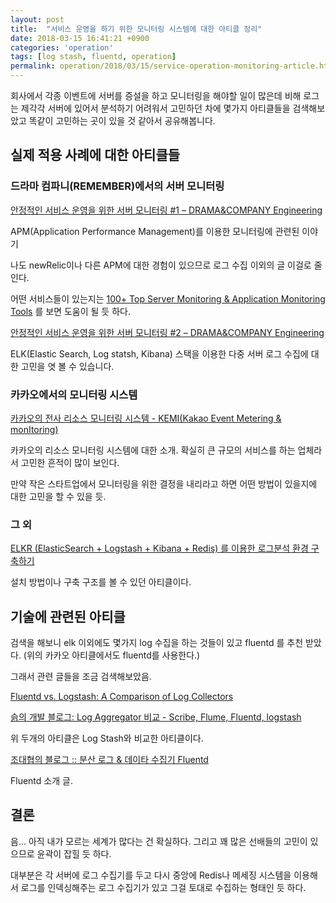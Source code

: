 ```yaml
---
layout: post
title:  "서비스 운영을 하기 위한 모니터링 시스템에 대한 아티클 정리"
date: 2018-03-15 16:41:21 +0900
categories: 'operation'
tags: [log stash, fluentd, operation]
permalink: operation/2018/03/15/service-operation-monitoring-article.html
---
```


회사에서 각종 이벤트에 서버를 증설을 하고 모니터링을 해야할 일이 많은데 비해 로그는 제각각 서버에 있어서 분석하기 어려워서 고민하던 차에 몇가지 아티클들을 검색해보았고 똑같이 고민하는 곳이 있을 것 같아서 공유해봅니다.


## 실제 적용 사례에 대한 아티클들

### 드라마 컴파니(REMEMBER)에서의 서버 모니터링

[안정적인 서비스 운영을 위한 서버 모니터링 #1 – DRAMA&COMPANY Engineering](http://blog.dramancompany.com/2015/12/%EC%95%88%EC%A0%95%EC%A0%81%EC%9D%B8-%EC%84%9C%EB%B9%84%EC%8A%A4-%EC%9A%B4%EC%98%81%EC%9D%84-%EC%9C%84%ED%95%9C-%EC%84%9C%EB%B2%84-%EB%AA%A8%EB%8B%88%ED%84%B0%EB%A7%81-1/)

APM(Application Performance Management)를 이용한 모니터링에 관련된 이야기

나도 newRelic이나 다른 APM에 대한 경험이 있으므로 로그 수집 이외의 글 이걸로 줄인다.

어떤 서비스들이 있는지는 [100+ Top Server Monitoring & Application Monitoring Tools](https://haydenjames.io/50-top-server-monitoring-application-performance-monitoring-apm-solutions/) 를 보면 도움이 될 듯 하다.

[안정적인 서비스 운영을 위한 서버 모니터링 #2 – DRAMA&COMPANY Engineering](http://blog.dramancompany.com/2015/12/%EC%95%88%EC%A0%95%EC%A0%81%EC%9D%B8-%EC%84%9C%EB%B9%84%EC%8A%A4-%EC%9A%B4%EC%98%81%EC%9D%84-%EC%9C%84%ED%95%9C-%EC%84%9C%EB%B2%84-%EB%AA%A8%EB%8B%88%ED%84%B0%EB%A7%81-2/)

ELK(Elastic Search, Log statsh, Kibana) 스택을 이용한 다중 서버 로그 수집에 대한 고민을 엿 볼 수 있습니다.


### 카카오에서의 모니터링 시스템

[카카오의 전사 리소스 모니터링 시스템 - KEMI(Kakao Event Metering & monItoring)](http://tech.kakao.com/2016/08/25/kemi/)

카카오의 리소스 모니터링 시스템에 대한 소개. 확실히 큰 규모의 서비스를 하는 업체라서 고민한 흔적이 많이 보인다.

만약 작은 스타트업에서 모니터링을 위한 결정을 내리라고 하면 어떤 방법이 있을지에 대한 고민을 할 수 있을 듯.

### 그 외

[ELKR (ElasticSearch + Logstash + Kibana + Redis) 를 이용한 로그분석 환경 구축하기](https://medium.com/chequer/elkr-elasticsearch-logstash-kibana-redis-%EB%A5%BC-%EC%9D%B4%EC%9A%A9%ED%95%9C-%EB%A1%9C%EA%B7%B8%EB%B6%84%EC%84%9D-%ED%99%98%EA%B2%BD-%EA%B5%AC%EC%B6%95%ED%95%98%EA%B8%B0-f3dd9dfae622)

설치 방법이나 구축 구조를 볼 수 있던 아티클이다.

## 기술에 관련된 아티클

검색을 해보니 elk 이외에도 몇가지 log 수집을 하는 것들이 있고 fluentd 를 추천 받았다. (위의 카카오 아티클에서도 fluentd를 사용한다.)

그래서 관련 글들을 조금 검색해보았음.

[Fluentd vs. Logstash: A Comparison of Log Collectors](https://logz.io/blog/fluentd-logstash/)

[슭의 개발 블로그: Log Aggregator 비교 - Scribe, Flume, Fluentd, logstash](http://blog.seulgi.kim/2014/04/log-aggregator-scribe-flume-fluentd.html)

위 두개의 아티클은 Log Stash와 비교한 아티클이다.

[조대협의 블로그 :: 분산 로그 & 데이타 수집기 Fluentd](http://bcho.tistory.com/1115)

Fluentd 소개 글.

## 결론

음... 아직 내가 모르는 세계가 많다는 건 확실하다. 그리고 꽤 많은 선배들의 고민이 있으므로 윤곽이 잡힐 듯 하다.

대부분은 각 서버에 로그 수집기를 두고 다시 중앙에 Redis나 메세징 시스템을 이용해서 로그를 인덱싱해주는 로그 수집기가 있고 그걸 토대로 수집하는 형태인 듯 하다.
